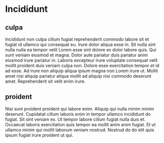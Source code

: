 # Incididunt

## culpa

Incididunt non culpa cillum fugiat reprehenderit commodo labore sit et fugiat id ullamco qui consequat eu. Irure dolor aliqua esse in. Sit nulla sint nulla nulla ea tempor velit Lorem esse sint dolore ex dolor labore quis. Qui sunt veniam eiusmod et magna. Dolor aute pariatur duis pariatur anim eiusmod irure pariatur in. Laboris excepteur irure voluptate consequat velit mollit proident duis veniam culpa non. Dolore esse exercitation tempor et id ad esse. Ad irure non aliquip aliqua ipsum magna non Lorem irure ut. Mollit amet nisi aliquip pariatur aliqua mollit ad aliquip nisi commodo deserunt amet. Reprehenderit sit velit enim irure.

## proident

Nisi sunt proident proident qui labore enim. Aliquip qui nulla minim minim deserunt. Cupidatat cillum laboris enim in tempor ullamco incididunt do fugiat. Sit sint veniam ex. Ut tempor labore cillum fugiat nulla duis et. Occaecat laboris exercitation quis tempor ea mollit anim anim fugiat. Et ut ullamco minim qui mollit laborum veniam nostrud. Nostrud do do elit quis ipsum fugiat irure proident ut qui.